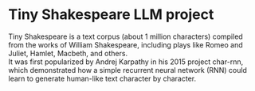 # Tiny Shakespeare LLM project
Tiny Shakespeare is a text corpus (about 1 million characters) compiled from the works of William Shakespeare, including plays like Romeo and Juliet, Hamlet, Macbeth, and others. </br>
It was first popularized by Andrej Karpathy in his 2015 project char-rnn, which demonstrated how a simple recurrent neural network (RNN) could learn to generate human-like text character by character.
